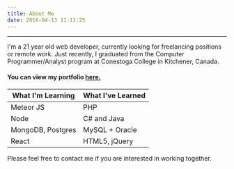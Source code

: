 ```yaml
---
title: About Me
date: 2016-04-13 11:11:25
---
```

---
I'm a 21 year old web developer, currently looking for freelancing positions or remote work.
Just recently, I graduated from the Computer Programmer/Analyst program at Conestoga College in Kitchener, Canada.

#### You can view my portfolio <a href="/pbportfolio/tags/portfolio">here.</a>

What I'm Learning | What I've Learned
------------------|------------------
Meteor JS         | PHP
Node              | C# and Java
MongoDB, Postgres | MySQL + Oracle
React             | HTML5, jQuery

Please feel free to contact me if you are interested in working together.
